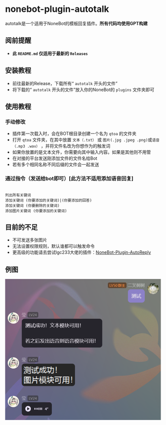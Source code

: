 # nonebot-plugin-autotalk
autotalk是一个适用于NoneBot的模板回复插件。**所有代码均使用GPT构建**

## 阅前提醒
 - **此 `README.md` 仅适用于最新的 `Releases`**


## 安装教程
 - 前往最新的Release，下载所有“ `autotalk` 开头的文件”
 - 将下载的“ `autotalk` 开头的文件”放入你的NoneBot的 `plugins` 文件夹即可
   
## 使用教程

### 手动修改
 - 插件第一次载入时，会在BOT根目录创建一个名为 `qtoa` 的文件夹
 - 打开 `qtoa` 文件夹，在其中放置 `文本（.txt）` 或 `图片(.jpg .jpeg .png)`或`语音（.mp3 .wav）` ，并将文件名改为你想作为的触发词
 - 如果你放置的是文本文件，你需要向其中输入内容。如果是其他则不用管
 - 在对接的平台发送刚添加文件的文件名给Bot
 - 若有多个相同名称不同后缀的文件会一起发送

### 通过指令（发送给bot即可）[此方法不适用添加语音回复]
```关键词帮助

列出所有关键词
添加关键词 (你要添加的关键词)|(你要添加的回答)
添加关键词 (你要删除的关键词)
添加图片关键词 (你要添加的关键词)

```

## 目前的不足
 - 不可发送多张图片
 - 无法设置权限规则，默认谁都可以触发命令
 - 更高级的功能请去尝试lgc233大佬的插件：[NoneBot-Plugin-AutoReply](https://github.com/lgc-NB2Dev/nonebot-plugin-autoreply)

## 例图
![例图](eg.png)
